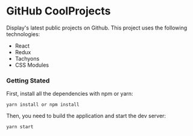 # GitHub CoolProjects

Display's latest public projects on Github.
This project uses the following technologies:

- React
- Redux
- Tachyons
- CSS Modules

### Getting Stated

First, install all the dependencies with npm or yarn:

```
yarn install or npm install
```

Then, you need to build the application and start the dev server:

```
yarn start
```
